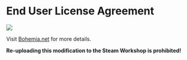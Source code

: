 # End User License Agreement
[<img src="https://raw.githubusercontent.com/R3voA3/3den-Enhanced/master/images/apl-sa.png">](https://www.bohemia.net/community/licenses/arma-public-license-share-alike)

Visit [Bohemia.net](https://www.bohemia.net/community/licenses/arma-public-license-share-alike) for more details.

**Re-uploading this modification to the Steam Workshop is prohibited!**

